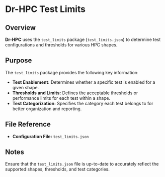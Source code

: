# Dr-HPC Test Limits

## Overview
**Dr-HPC** uses the `test_limits` package (`test_limits.json`) to determine test configurations and thresholds for various HPC shapes.

## Purpose
The `test_limits` package provides the following key information:
- **Test Enablement:** Determines whether a specific test is enabled for a given shape.
- **Thresholds and Limits:** Defines the acceptable thresholds or performance limits for each test within a shape.
- **Test Categorization:** Specifies the category each test belongs to for better organization and reporting.

## File Reference
- **Configuration File:** `test_limits.json`

## Notes
Ensure that the `test_limits.json` file is up-to-date to accurately reflect the supported shapes, thresholds, and test categories.